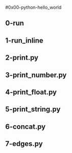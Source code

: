 #0x00-python-hello_world
## 0-run
## 1-run_inline
## 2-print.py
## 3-print_number.py
## 4-print_float.py
## 5-print_string.py
## 6-concat.py
## 7-edges.py
